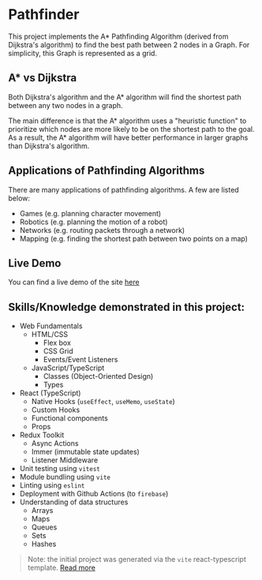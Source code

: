 # Pathfinder

This project implements the A\* Pathfinding Algorithm (derived from Dijkstra's algorithm) to find the best path between 2 nodes in a Graph. For simplicity, this Graph is represented as a grid.

## A\* vs Dijkstra

Both Dijkstra's algorithm and the A\* algorithm will find the shortest path between any two nodes in a graph.

The main difference is that the A* algorithm uses a "heuristic function" to prioritize which nodes are more likely to be on the shortest path to the goal. As a result, the A* algorithm will have better performance in larger graphs than Dijkstra's algorithm.

## Applications of Pathfinding Algorithms

There are many applications of pathfinding algorithms. A few are listed below:

- Games (e.g. planning character movement)
- Robotics (e.g. planning the motion of a robot)
- Networks (e.g. routing packets through a network)
- Mapping (e.g. finding the shortest path between two points on a map)

## Live Demo

You can find a live demo of the site [here](https://find-best-path.web.app/)

## Skills/Knowledge demonstrated in this project:

- Web Fundamentals
  - HTML/CSS
    - Flex box
    - CSS Grid
    - Events/Event Listeners
  - JavaScript/TypeScript
    - Classes (Object-Oriented Design)
    - Types
- React (TypeScript)
  - Native Hooks (`useEffect`, `useMemo`, `useState`)
  - Custom Hooks
  - Functional components
  - Props
- Redux Toolkit
  - Async Actions
  - Immer (immutable state updates)
  - Listener Middleware
- Unit testing using `vitest`
- Module bundling using `vite`
- Linting using `eslint`
- Deployment with Github Actions (to `firebase`)
- Understanding of data structures
  - Arrays
  - Maps
  - Queues
  - Sets
  - Hashes

> Note: the initial project was generated via the `vite` react-typescript template. [Read more](vite.README.md)
